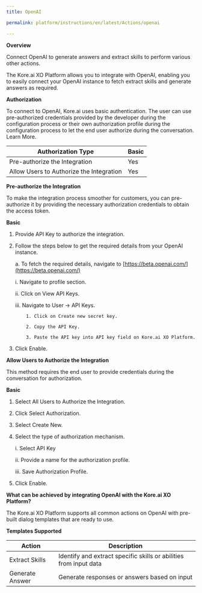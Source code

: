 ```yaml
---
title: OpenAI

permalink: platform/instructions/en/latest/Actions/openai

---
```


<base target="_blank">
<container>

**Overview**

Connect OpenAI to generate answers and extract skills to perform various other actions.

The Kore.ai XO Platform allows you to integrate with OpenAI, enabling you to easily connect your OpenAI instance to fetch extract skills and generate answers as required.

</container>

<container>

**Authorization**
 
To connect to OpenAI, Kore.ai uses basic authentication. The user can use pre-authorized credentials provided by the developer during the configuration process or their own authorization profile during the configuration process to let the end user authorize during the conversation. Learn More.
 
 
 |Authorization Type                      | Basic |
 |----------------------------------------|-------|
 |Pre-authorize the Integration           |  Yes  |
 |Allow Users to Authorize the Integration|  Yes  |


**Pre-authorize the Integration**
 
 To make the integration process smoother for customers, you can pre-authorize it by providing the necessary authorization credentials to obtain the access token.

**Basic**
 
1. Provide API Key to authorize the integration.
2. Follow the steps below to get the required details from your OpenAI instance.
 
   a. To fetch the required details, navigate to [https://beta.openai.com/](https://beta.openai.com/)
     
      i.   Navigate to profile section.

      ii.  Click on View API Keys.

      iii. Navigate to User → API Keys.
 
           1. Click on Create new secret key.
 
           2. Copy the API Key.
 
           3. Paste the API key into API key field on Kore.ai XO Platform.
 
 3. Click Enable.
 
**Allow Users to Authorize the Integration**
 
This method requires the end user to provide credentials during the conversation for authorization.
 
**Basic**
 
1. Select All Users to Authorize the Integration.
 
2. Click Select Authorization.
 
3. Select Create New.
 
4. Select the type of authorization mechanism. 
 
   i.  Select API Key
 
   ii.  Provide a name for the authorization profile.
 
   iii.  Save Authorization Profile.
 
 5.  Click Enable.
 
 </container>
 
 <container>

**What can be achieved by integrating OpenAI with the Kore.ai XO Platform?**
 
 The Kore.ai XO Platform supports all common actions on OpenAI with pre-built dialog templates that are ready to use.
 
**Templates Supported**

| Action           | Description            |
|------------------|------------------------|
|Extract Skills    |Identify and extract specific skills or abilities from input data|
|Generate Answer   |Generate responses or answers based on input|

</container>

